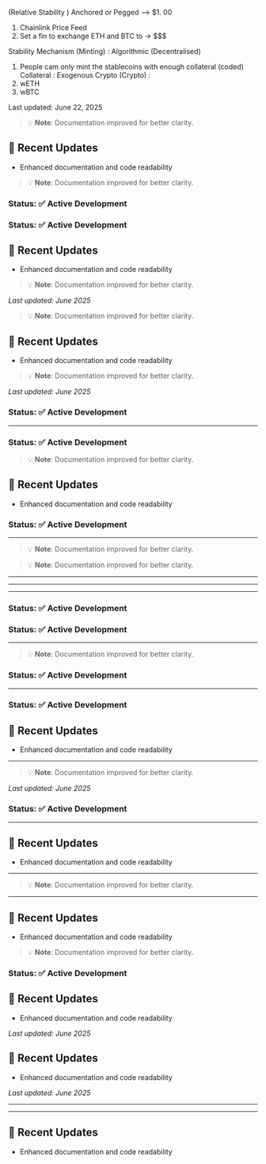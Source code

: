 (Relative Stability ) Anchored or Pegged --> $1.   00
 1.   Chainlink Price Feed
 2.   Set a fin to exchange ETH and BTC to -> $$$

Stability Mechanism (Minting) : Algorithmic (Decentralised)
 1.   People cam only mint the stablecoins with enough collateral (coded)
Collateral : Exogenous Crypto (Crypto) :
 1.   wETH
 2.   wBTC







Last updated: June 22, 2025


> 💡 **Note**: Documentation improved for better clarity.

## 🔄 Recent Updates
- Enhanced documentation and code readability

> 💡 **Note**: Documentation improved for better clarity.

### Status: ✅ Active Development

### Status: ✅ Active Development

## 🔄 Recent Updates
- Enhanced documentation and code readability

> 💡 **Note**: Documentation improved for better clarity.

<!-- Updated: 2025-06-22 -->

*Last updated: June 2025*

> 💡 **Note**: Documentation improved for better clarity.

<!-- Updated: 2025-06-22 -->

## 🔄 Recent Updates
- Enhanced documentation and code readability

> 💡 **Note**: Documentation improved for better clarity.

*Last updated: June 2025*

### Status: ✅ Active Development

---

### Status: ✅ Active Development

<!-- Updated: 2025-06-22 -->

> 💡 **Note**: Documentation improved for better clarity.

## 🔄 Recent Updates
- Enhanced documentation and code readability

### Status: ✅ Active Development

---

> 💡 **Note**: Documentation improved for better clarity.

> 💡 **Note**: Documentation improved for better clarity.

---

<!-- Updated: 2025-06-22 -->

---

---

### Status: ✅ Active Development

<!-- Updated: 2025-06-22 -->

### Status: ✅ Active Development

---

> 💡 **Note**: Documentation improved for better clarity.

### Status: ✅ Active Development

---

### Status: ✅ Active Development

<!-- Updated: 2025-06-22 -->

<!-- Updated: 2025-06-22 -->

## 🔄 Recent Updates
- Enhanced documentation and code readability

---

> 💡 **Note**: Documentation improved for better clarity.

*Last updated: June 2025*

### Status: ✅ Active Development

<!-- Updated: 2025-06-22 -->

---

## 🔄 Recent Updates
- Enhanced documentation and code readability

---

<!-- Updated: 2025-06-22 -->

> 💡 **Note**: Documentation improved for better clarity.

<!-- Updated: 2025-06-22 -->

---

## 🔄 Recent Updates
- Enhanced documentation and code readability

<!-- Updated: 2025-06-22 -->

<!-- Updated: 2025-06-22 -->

> 💡 **Note**: Documentation improved for better clarity.

### Status: ✅ Active Development

## 🔄 Recent Updates
- Enhanced documentation and code readability

*Last updated: June 2025*

## 🔄 Recent Updates
- Enhanced documentation and code readability

<!-- Updated: 2025-06-22 -->

*Last updated: June 2025*

---

---

## 🔄 Recent Updates
- Enhanced documentation and code readability

<!-- Updated: 2025-06-22 -->

<!-- Updated: 2025-06-22 -->

<!-- Updated: 2025-06-22 -->

